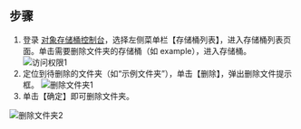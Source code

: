 ## 步骤
1. 登录 [对象存储桶控制台](http://console.tcecqpoc.fsphere.cn/cos)，选择左侧菜单栏【存储桶列表】，进入存储桶列表页面。单击需要删除文件夹的存储桶（如 example），进入存储桶。<br>
  ![访问权限1](http://imgcache.tcecqpoc.fsphere.cn/image/mc.qcloudimg.com/static/img/d156619ab35a0e1195a70d0e8d8954ca/image.png)
2. 定位到待删除的文件夹（如“示例文件夹”），单击【删除】，弹出删除文件提示框。
![删除文件夹1](http://imgcache.tcecqpoc.fsphere.cn/image/mc.qcloudimg.com/static/img/7ce5ceafe110b32ad861042b2e4fb845/image.png)
3. 单击【确定】即可删除文件夹。

![删除文件夹2](http://imgcache.tcecqpoc.fsphere.cn/image/mc.qcloudimg.com/static/img/15a74c47806dc94984be671f87e940fb/image.png)
